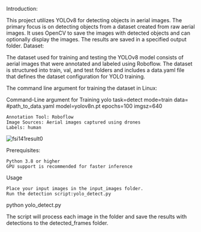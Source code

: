 Introduction:

This project utilizes YOLOv8 for detecting objects in aerial images. The primary focus is on detecting objects from a dataset created from raw aerial images. It uses OpenCV to save the images with detected objects and can optionally display the images. The results are saved in a specified output folder.
Dataset:

The dataset used for training and testing the YOLOv8 model consists of aerial images that were annotated and labeled using Roboflow. The dataset is structured into train, val, and test folders and includes a data.yaml file that defines the dataset configuration for YOLO training.



The command line argument for training the dataset in Linux:

Command-Line argument for Training 
yolo task=detect mode=train data= #path_to_data.yaml model=yolov8n.pt epochs=100 imgsz=640

    Annotation Tool: Roboflow
    Image Sources: Aerial images captured using drones
    Labels: human

![fsi141result0](https://github.com/user-attachments/assets/7aba9480-21f9-41a0-bfd4-51116a9382c0)

Prerequisites:

    Python 3.8 or higher
    GPU support is recommended for faster inference 


Usage

    Place your input images in the input_images folder.
    Run the detection script:yolo_detect.py

python yolo_detect.py

The script will process each image in the folder and save the results with detections to the detected_frames folder.


